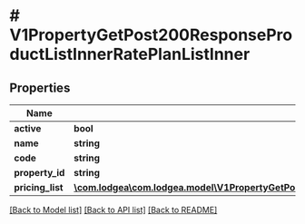 # # V1PropertyGetPost200ResponseProductListInnerRatePlanListInner

## Properties

Name | Type | Description | Notes
------------ | ------------- | ------------- | -------------
**active** | **bool** |  | [optional]
**name** | **string** |  | [optional]
**code** | **string** |  | [optional]
**property_id** | **string** |  | [optional]
**pricing_list** | [**\com.lodgea\com.lodgea.model\V1PropertyGetPost200ResponseProductListInnerRatePlanListInnerPricingListInner[]**](V1PropertyGetPost200ResponseProductListInnerRatePlanListInnerPricingListInner.md) |  | [optional]

[[Back to Model list]](../../README.md#models) [[Back to API list]](../../README.md#endpoints) [[Back to README]](../../README.md)
